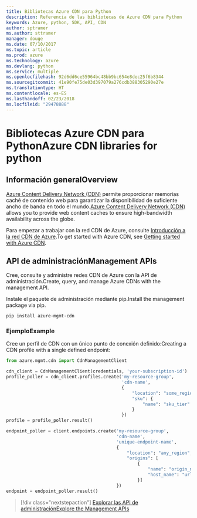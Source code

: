 ```yaml
---
title: Bibliotecas Azure CDN para Python
description: Referencia de las bibliotecas de Azure CDN para Python
keywords: Azure, python, SDK, API, CDN
author: sptramer
ms.author: sttramer
manager: douge
ms.date: 07/10/2017
ms.topic: article
ms.prod: azure
ms.technology: azure
ms.devlang: python
ms.service: multiple
ms.openlocfilehash: 92d6dd6ce55964bc48bb9bc654e8dec25f6b8344
ms.sourcegitcommit: 41e90fe75de03d397079a276cdb388305290e27e
ms.translationtype: HT
ms.contentlocale: es-ES
ms.lasthandoff: 02/23/2018
ms.locfileid: "29478888"
---
```

# <a name="azure-cdn-libraries-for-python"></a><span data-ttu-id="0382d-104">Bibliotecas Azure CDN para Python</span><span class="sxs-lookup"><span data-stu-id="0382d-104">Azure CDN libraries for python</span></span>

## <a name="overview"></a><span data-ttu-id="0382d-105">Información general</span><span class="sxs-lookup"><span data-stu-id="0382d-105">Overview</span></span>

<span data-ttu-id="0382d-106">[Azure Content Delivery Network (CDN)](https://docs.microsoft.com/en-us/azure/cdn/cdn-overview) permite proporcionar memorias caché de contenido web para garantizar la disponibilidad de suficiente ancho de banda en todo el mundo.</span><span class="sxs-lookup"><span data-stu-id="0382d-106">[Azure Content Delivery Network (CDN)](https://docs.microsoft.com/en-us/azure/cdn/cdn-overview) allows you to provide web content caches to ensure high-bandwidth availability across the globe.</span></span>

<span data-ttu-id="0382d-107">Para empezar a trabajar con la red CDN de Azure, consulte [Introducción a la red CDN de Azure](https://docs.microsoft.com/en-us/azure/cdn/cdn-create-new-endpoint).</span><span class="sxs-lookup"><span data-stu-id="0382d-107">To get started with Azure CDN, see [Getting started with Azure CDN](https://docs.microsoft.com/en-us/azure/cdn/cdn-create-new-endpoint).</span></span>

## <a name="management-apis"></a><span data-ttu-id="0382d-108">API de administración</span><span class="sxs-lookup"><span data-stu-id="0382d-108">Management APIs</span></span>

<span data-ttu-id="0382d-109">Cree, consulte y administre redes CDN de Azure con la API de administración.</span><span class="sxs-lookup"><span data-stu-id="0382d-109">Create, query, and manage Azure CDNs with the management API.</span></span>

<span data-ttu-id="0382d-110">Instale el paquete de administración mediante pip.</span><span class="sxs-lookup"><span data-stu-id="0382d-110">Install the management package via pip.</span></span>

```bash
pip install azure-mgmt-cdn
```

### <a name="example"></a><span data-ttu-id="0382d-111">Ejemplo</span><span class="sxs-lookup"><span data-stu-id="0382d-111">Example</span></span>

<span data-ttu-id="0382d-112">Cree un perfil de CDN con un único punto de conexión definido:</span><span class="sxs-lookup"><span data-stu-id="0382d-112">Creating a CDN profile with a single defined endpoint:</span></span>

```python
from azure.mgmt.cdn import CdnManagementClient

cdn_client = CdnManagementClient(credentials, 'your-subscription-id')
profile_poller = cdn_client.profiles.create('my-resource-group',
                                            'cdn-name',
                                            {
                                                "location": "some_region", 
                                                "sku": {
                                                    "name": "sku_tier"
                                                } 
                                            })
profile = profile_poller.result()

endpoint_poller = client.endpoints.create('my-resource-group',
                                          'cdn-name',
                                          'unique-endpoint-name', 
                                          { 
                                              "location": "any_region", 
                                              "origins": [
                                                  {
                                                      "name": "origin_name", 
                                                      "host_name": "url"
                                                  }]
                                          })
endpoint = endpoint_poller.result()
```

> [!div class="nextstepaction"]
> [<span data-ttu-id="0382d-113">Explorar las API de administración</span><span class="sxs-lookup"><span data-stu-id="0382d-113">Explore the Management APIs</span></span>](/python/api/overview/azure/cdn/management)
